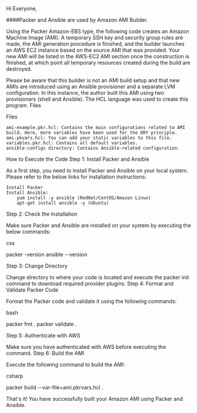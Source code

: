 Hi Everyone,

####Packer and Ansible are used by Amazon AMI Builder.

Using the Packer Amazon-EBS type, the following code creates an Amazon Machine Image (AMI). A temporary SSH key and security group rules are made, the AMI generation procedure is finished, and the builder launches an AWS EC2 instance based on the source AMI that was provided. Your new AMI will be listed in the AWS-EC2 AMI section once the construction is finished, at which point all temporary resources created during the build are destroyed.


Please be aware that this builder is not an AMI build setup and that new AMIs are introduced using an Ansible provisioner and a separate LVM configuration. In this instance, the author built this AMI using two provisioners (shell and Ansible). The HCL language was used to create this program.
Files



<!-- Horizantal rule -->


Files

    ami-example.pkr.hcl: Contains the main configurations related to AMI build. Here, more variables have been used for the DRY principle.
    ami-pkvars.hcl: You can add your static variables to this file.
    variables.pkr.hcl: Contains all default variables.
    ansible-configs directory: Contains Ansible-related configuration.

How to Execute the Code
Step 1: Install Packer and Ansible

As a first step, you need to install Packer and Ansible on your local system. Please refer to the below links for installation instructions:

    Install Packer
    Install Ansible:
        yum install -y ansible (RedHat/CentOS/Amazon Linux)
        apt-get install ansible -y (Ubuntu)

Step 2: Check the Installation

Make sure Packer and Ansible are installed on your system by executing the below commands:

css

packer -version
ansible --version

Step 3: Change Directory

Change directory to where your code is located and execute the packer init command to download required provider plugins.
Step 4: Format and Validate Packer Code

Format the Packer code and validate it using the following commands:

bash

packer fmt .
packer validate .

Step 5: Authenticate with AWS

Make sure you have authenticated with AWS before executing the command.
Step 6: Build the AMI

Execute the following command to build the AMI:

csharp

packer build --var-file=ami.pkrvars.hcl .

That's it! You have successfully built your Amazon AMI using Packer and Ansible.
